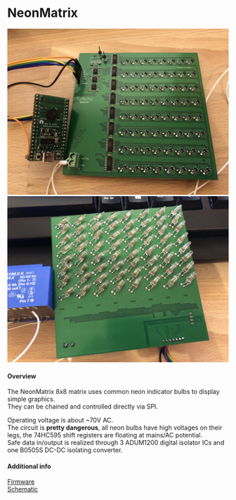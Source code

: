 NeonMatrix
=============================

![PCB](images/lxezrftmdbn.jpg)
![PCB](images/mruqophyije.jpg)

#### Overview

The NeonMatrix 8x8 matrix uses common neon indicator bulbs to display simple graphics.  
They can be chained and controlled directly via SPI.  

Operating voltage is about ~70V AC.  
The circuit is **pretty dangerous**, all neon bulbs have high voltages on their legs, the 74HC595 shift registers are floating at mains/AC potential.  
Safe data in/output is realized through 3 ADUM1200 digital isolator ICs and one B0505S DC-DC isolating converter. 

#### Additional info

[Firmware](https://github.com/Manawyrm/NeonMatrix-Firmware)  
[Schematic](https://github.com/Manawyrm/NeonMatrix/blob/master/Schematic.pdf)  
